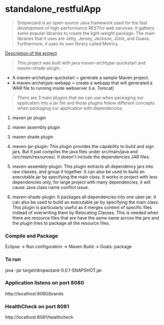 # standalone_restfulApp

> Dropwizard is an open-source Java framework used for the fast development of high-performance RESTful web services. It gathers some popular libraries to create the light-weight package. The main libraries that it uses are Jetty, Jersey, Jackson, JUnit, and Guava. Furthermore, it uses its own library called Metrics.

[Description of the project](https://https://www.baeldung.com/java-dropwizard)

> This project was built with java maven-archtype-quickstart and maven-shade-plugin.
- A maven-archetype-quickstart = generate a sample Maven project.
- A maven-archetype-webapp = create a webapp that will generated a WAR file to running inside webserver (i.e. Tomcat)

> There are 3 main plugins that we can use when packaging our application into a jar file and those plugins follow different concepts when packaging our application with dependencies.
1. maven jar plugin
2. maven assembly plugin
3. maven shade plugin

1. maven-jar-plugin: This plugin provides the capability to build and sign jars. But it just compiles the java files under src/main/java and /src/main/resources/. It doesn't include the dependencies JAR files.
2. maven-assembly-plugin: This plugin extracts all dependency jars into raw classes, and group it together. It can also be used to build an executable jar by specifying the main class. It works in project with less dependencies only, for large project with many dependencies, it will cause Java class name conflict issue.
3. maven-shade-plugin: It packages all dependencies into one uber-jar. It can also be used to build an executable jar by specifying the main class. This plugin is particularly useful as it merges content of specific files instead of overwriting them by Relocating Classes. This is needed when there are resource files that are have the same name across the jars and the plugin tries to package all the resource files.

### Compile and Package
Eclipse -> Run configuration -> Maven Build -> Goals: package

### To run
java -jar target/dropwizard-0.0.1-SNAPSHOT.jar

### Application listens on port 8080
http://localhost:8080/brands

### HealthCheck on port 8081
http://localhost:8081/healthcheck
